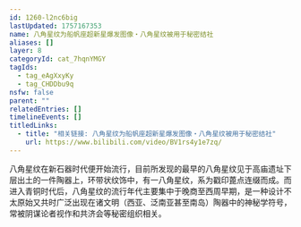 ```yaml
---
id: 1260-l2nc6big
lastUpdated: 1757167353
name: 八角星纹为船帆座超新星爆发图像・八角星纹被用于秘密结社
aliases: []
layer: 8
categoryId: cat_7hqnYMGY
tagIds:
  - tag_eAgXxyKy
  - tag_CHDDbu9q
nsfw: false
parent: ""
relatedEntries: []
timelineEvents: []
titledLinks:
  - title: "相关链接: 八角星纹为船帆座超新星爆发图像・八角星纹被用于秘密结社"
    url: https://www.bilibili.com/video/BV1rs4y1e7zq/
---
```


八角星纹在新石器时代便开始流行，目前所发现的最早的八角星纹见于高庙遗址下层出土的一件陶器上，环带状纹饰中，有一八角星纹，系为戳印蓖点连缀而成。而进入青铜时代后，八角星纹的流行年代主要集中于晚商至西周早期，是一种设计不太原始又共时广泛出现在诸文明（西亚、泛南亚甚至南岛）陶器中的神秘学符号，常被阴谋论者视作和共济会等秘密组织相关。